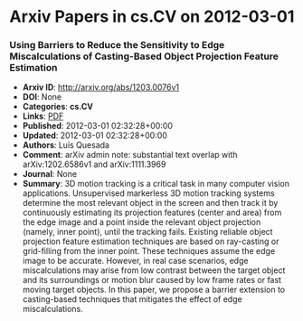# Arxiv Papers in cs.CV on 2012-03-01
### Using Barriers to Reduce the Sensitivity to Edge Miscalculations of Casting-Based Object Projection Feature Estimation
- **Arxiv ID**: http://arxiv.org/abs/1203.0076v1
- **DOI**: None
- **Categories**: **cs.CV**
- **Links**: [PDF](http://arxiv.org/pdf/1203.0076v1)
- **Published**: 2012-03-01 02:32:28+00:00
- **Updated**: 2012-03-01 02:32:28+00:00
- **Authors**: Luis Quesada
- **Comment**: arXiv admin note: substantial text overlap with arXiv:1202.6586v1 and
  arXiv:1111.3969
- **Journal**: None
- **Summary**: 3D motion tracking is a critical task in many computer vision applications. Unsupervised markerless 3D motion tracking systems determine the most relevant object in the screen and then track it by continuously estimating its projection features (center and area) from the edge image and a point inside the relevant object projection (namely, inner point), until the tracking fails. Existing reliable object projection feature estimation techniques are based on ray-casting or grid-filling from the inner point. These techniques assume the edge image to be accurate. However, in real case scenarios, edge miscalculations may arise from low contrast between the target object and its surroundings or motion blur caused by low frame rates or fast moving target objects. In this paper, we propose a barrier extension to casting-based techniques that mitigates the effect of edge miscalculations.



